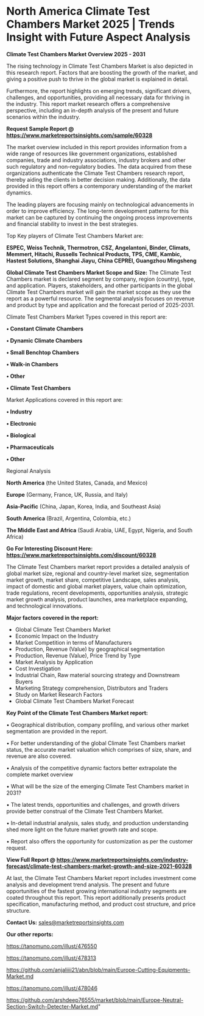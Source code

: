 # North America Climate Test Chambers Market 2025 | Trends Insight with Future Aspect Analysis

<Strong> Climate Test Chambers Market Overview 2025 - 2031</strong>

The rising technology in Climate Test Chambers Market is also depicted in this research report. Factors that are boosting the growth of the market, and giving a positive push to thrive in the global market is explained in detail.

Furthermore, the report highlights on emerging trends, significant drivers, challenges, and opportunities, providing all necessary data for thriving in the industry. This report market research offers a comprehensive perspective, including an in-depth analysis of the present and future scenarios within the industry.

<strong>Request Sample Report @ <a href=https://www.marketreportsinsights.com/sample/60328>https://www.marketreportsinsights.com/sample/60328</a></strong>

The market overview included in this report provides information from a wide range of resources like government organizations, established companies, trade and industry associations, industry brokers and other such regulatory and non-regulatory bodies. The data acquired from these organizations authenticate the Climate Test Chambers research report, thereby aiding the clients in better decision making. Additionally, the data provided in this report offers a contemporary understanding of the market dynamics.

The leading players are focusing mainly on technological advancements in order to improve efficiency. The long-term development patterns for this market can be captured by continuing the ongoing process improvements and financial stability to invest in the best strategies.

Top Key players of Climate Test Chambers Market are:

<strong>ESPEC, Weiss Technik, Thermotron, CSZ, Angelantoni, Binder, Climats, Memmert, Hitachi, Russells Technical Products, TPS, CME, Kambic, Hastest Solutions, Shanghai Jiayu, China CEPREI, Guangzhou Mingsheng</strong>

<strong><b>Global Climate Test Chambers Market Scope and Size:</b></strong>
The Climate Test Chambers market is declared segment by company, region (country), type, and application. Players, stakeholders, and other participants in the global Climate Test Chambers market will gain the market scope as they use the report as a powerful resource. The segmental analysis focuses on revenue and product by type and application and the forecast period of 2025-2031.

Climate Test Chambers Market Types covered in this report are:

<strong>• Constant Climate Chambers

• Dynamic Climate Chambers

• Small Benchtop Chambers

• Walk-in Chambers

• Other

• Climate Test Chambers</strong>

Market Applications covered in this report are:

<strong>• Industry

• Electronic

• Biological

• Pharmaceuticals

• Other</strong> 

Regional Analysis

<strong>North America</strong> (the United States, Canada, and Mexico)

<strong>Europe</strong> (Germany, France, UK, Russia, and Italy)

<strong>Asia-Pacific</strong> (China, Japan, Korea, India, and Southeast Asia)

<strong>South America</strong> (Brazil, Argentina, Colombia, etc.)

<strong>The Middle East and Africa</strong> (Saudi Arabia, UAE, Egypt, Nigeria, and South Africa)

<strong>Go For Interesting Discount Here: <a href=https://www.marketreportsinsights.com/discount/60328>https://www.marketreportsinsights.com/discount/60328</a></strong>

The Climate Test Chambers market report provides a detailed analysis of global market size, regional and country-level market size, segmentation market growth, market share, competitive Landscape, sales analysis, impact of domestic and global market players, value chain optimization, trade regulations, recent developments, opportunities analysis, strategic market growth analysis, product launches, area marketplace expanding, and technological innovations.

<strong><b>Major factors covered in the report:</b></strong>
<ul>
  <li>Global Climate Test Chambers Market </li>
  <li>Economic Impact on the Industry</li>
  <li>Market Competition in terms of Manufacturers</li>
  <li>Production, Revenue (Value) by geographical segmentation</li>
  <li>Production, Revenue (Value), Price Trend by Type</li>
  <li>Market Analysis by Application</li>
  <li>Cost Investigation</li>
  <li>Industrial Chain, Raw material sourcing strategy and Downstream Buyers</li>
  <li>Marketing Strategy comprehension, Distributors and Traders</li>
  <li>Study on Market Research Factors</li>
  <li>Global Climate Test Chambers Market Forecast</li>
</ul>

<strong><b>Key Point of the Climate Test Chambers Market report:</b></strong>

• Geographical distribution, company profiling, and various other market segmentation are provided in the report.

• For better understanding of the global Climate Test Chambers market status, the accurate market valuation which comprises of size, share, and revenue are also covered.

• Analysis of the competitive dynamic factors better extrapolate the complete market overview

• What will be the size of the emerging Climate Test Chambers market in 2031?

• The latest trends, opportunities and challenges, and growth drivers provide better construal of the Climate Test Chambers Market.

• In-detail industrial analysis, sales study, and production understanding shed more light on the future market growth rate and scope.

• Report also offers the opportunity for customization as per the customer request.

<strong><b>View Full Report @ <a href=https://www.marketreportsinsights.com/industry-forecast/climate-test-chambers-market-growth-and-size-2021-60328>https://www.marketreportsinsights.com/industry-forecast/climate-test-chambers-market-growth-and-size-2021-60328</a></b></strong>


At last, the Climate Test Chambers Market report includes investment come analysis and development trend analysis. The present and future opportunities of the fastest growing international industry segments are coated throughout this report. This report additionally presents product specification, manufacturing method, and product cost structure, and price structure.

<strong>Contact Us:</strong>
sales@marketreportsinsights.com

<strong>Our other reports:</strong>

<a href=https://tanomuno.com/illust/476550>https://tanomuno.com/illust/476550</a>

<a href=https://tanomuno.com/illust/478313>https://tanomuno.com/illust/478313</a>

<a href=https://github.com/anjaliiii21/abn/blob/main/Europe-Cutting-Equipments-Market.md>https://github.com/anjaliiii21/abn/blob/main/Europe-Cutting-Equipments-Market.md</a>

<a href=https://tanomuno.com/illust/478046>https://tanomuno.com/illust/478046</a>

<a href=https://github.com/arshdeep76555/market/blob/main/Europe-Neutral-Section-Switch-Detecter-Market.md>https://github.com/arshdeep76555/market/blob/main/Europe-Neutral-Section-Switch-Detecter-Market.md</a>"
